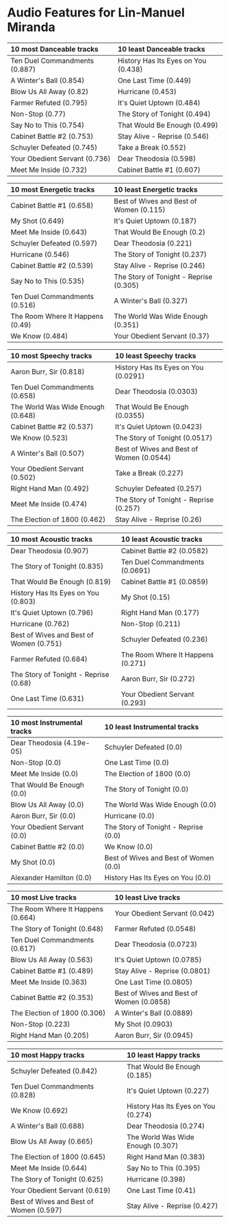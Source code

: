 # Audio Features for Lin-Manuel Miranda
| 10 most Danceable tracks | 10 least Danceable tracks |
|:---|:---|
| Ten Duel Commandments (0.887) | History Has Its Eyes on You (0.438) |
| A Winter's Ball (0.854) | One Last Time (0.449) |
| Blow Us All Away (0.82) | Hurricane (0.453) |
| Farmer Refuted (0.795) | It's Quiet Uptown (0.484) |
| Non-Stop (0.77) | The Story of Tonight (0.494) |
| Say No to This (0.754) | That Would Be Enough (0.499) |
| Cabinet Battle #2 (0.753) | Stay Alive - Reprise (0.546) |
| Schuyler Defeated (0.745) | Take a Break (0.552) |
| Your Obedient Servant (0.736) | Dear Theodosia (0.598) |
| Meet Me Inside (0.732) | Cabinet Battle #1 (0.607) |

| 10 most Energetic tracks | 10 least Energetic tracks |
|:---|:---|
| Cabinet Battle #1 (0.658) | Best of Wives and Best of Women (0.115) |
| My Shot (0.649) | It's Quiet Uptown (0.187) |
| Meet Me Inside (0.643) | That Would Be Enough (0.2) |
| Schuyler Defeated (0.597) | Dear Theodosia (0.221) |
| Hurricane (0.546) | The Story of Tonight (0.237) |
| Cabinet Battle #2 (0.539) | Stay Alive - Reprise (0.246) |
| Say No to This (0.535) | The Story of Tonight - Reprise (0.305) |
| Ten Duel Commandments (0.516) | A Winter's Ball (0.327) |
| The Room Where It Happens (0.49) | The World Was Wide Enough (0.351) |
| We Know (0.484) | Your Obedient Servant (0.37) |

| 10 most Speechy tracks | 10 least Speechy tracks |
|:---|:---|
| Aaron Burr, Sir (0.818) | History Has Its Eyes on You (0.0291) |
| Ten Duel Commandments (0.658) | Dear Theodosia (0.0303) |
| The World Was Wide Enough (0.648) | That Would Be Enough (0.0355) |
| Cabinet Battle #2 (0.537) | It's Quiet Uptown (0.0423) |
| We Know (0.523) | The Story of Tonight (0.0517) |
| A Winter's Ball (0.507) | Best of Wives and Best of Women (0.0544) |
| Your Obedient Servant (0.502) | Take a Break (0.227) |
| Right Hand Man (0.492) | Schuyler Defeated (0.257) |
| Meet Me Inside (0.474) | The Story of Tonight - Reprise (0.257) |
| The Election of 1800 (0.462) | Stay Alive - Reprise (0.26) |

| 10 most Acoustic tracks | 10 least Acoustic tracks |
|:---|:---|
| Dear Theodosia (0.907) | Cabinet Battle #2 (0.0582) |
| The Story of Tonight (0.835) | Ten Duel Commandments (0.0691) |
| That Would Be Enough (0.819) | Cabinet Battle #1 (0.0859) |
| History Has Its Eyes on You (0.803) | My Shot (0.15) |
| It's Quiet Uptown (0.796) | Right Hand Man (0.177) |
| Hurricane (0.762) | Non-Stop (0.211) |
| Best of Wives and Best of Women (0.751) | Schuyler Defeated (0.236) |
| Farmer Refuted (0.684) | The Room Where It Happens (0.271) |
| The Story of Tonight - Reprise (0.68) | Aaron Burr, Sir (0.272) |
| One Last Time (0.631) | Your Obedient Servant (0.293) |

| 10 most Instrumental tracks | 10 least Instrumental tracks |
|:---|:---|
| Dear Theodosia (4.19e-05) | Schuyler Defeated (0.0) |
| Non-Stop (0.0) | One Last Time (0.0) |
| Meet Me Inside (0.0) | The Election of 1800 (0.0) |
| That Would Be Enough (0.0) | The Story of Tonight (0.0) |
| Blow Us All Away (0.0) | The World Was Wide Enough (0.0) |
| Aaron Burr, Sir (0.0) | Hurricane (0.0) |
| Your Obedient Servant (0.0) | The Story of Tonight - Reprise (0.0) |
| Cabinet Battle #2 (0.0) | We Know (0.0) |
| My Shot (0.0) | Best of Wives and Best of Women (0.0) |
| Alexander Hamilton (0.0) | History Has Its Eyes on You (0.0) |

| 10 most Live tracks | 10 least Live tracks |
|:---|:---|
| The Room Where It Happens (0.664) | Your Obedient Servant (0.042) |
| The Story of Tonight (0.648) | Farmer Refuted (0.0548) |
| Ten Duel Commandments (0.617) | Dear Theodosia (0.0723) |
| Blow Us All Away (0.563) | It's Quiet Uptown (0.0785) |
| Cabinet Battle #1 (0.489) | Stay Alive - Reprise (0.0801) |
| Meet Me Inside (0.363) | One Last Time (0.0805) |
| Cabinet Battle #2 (0.353) | Best of Wives and Best of Women (0.0858) |
| The Election of 1800 (0.306) | A Winter's Ball (0.0889) |
| Non-Stop (0.223) | My Shot (0.0903) |
| Right Hand Man (0.205) | Aaron Burr, Sir (0.0945) |

| 10 most Happy tracks | 10 least Happy tracks |
|:---|:---|
| Schuyler Defeated (0.842) | That Would Be Enough (0.185) |
| Ten Duel Commandments (0.828) | It's Quiet Uptown (0.227) |
| We Know (0.692) | History Has Its Eyes on You (0.274) |
| A Winter's Ball (0.688) | Dear Theodosia (0.274) |
| Blow Us All Away (0.665) | The World Was Wide Enough (0.307) |
| The Election of 1800 (0.645) | Right Hand Man (0.383) |
| Meet Me Inside (0.644) | Say No to This (0.395) |
| The Story of Tonight (0.625) | Hurricane (0.398) |
| Your Obedient Servant (0.619) | One Last Time (0.41) |
| Best of Wives and Best of Women (0.597) | Stay Alive - Reprise (0.427) |
